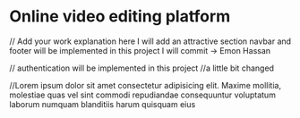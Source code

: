 # Online video editing platform


// Add your work explanation here
I will add an attractive section
 navbar and footer will be implemented in this project
 I will commit -> Emon Hassan

// authentication will be implemented in this project
//a little bit changed

//Lorem ipsum dolor sit amet consectetur adipisicing elit. Maxime mollitia,
molestiae quas vel sint commodi repudiandae consequuntur voluptatum laborum
numquam blanditiis harum quisquam eius